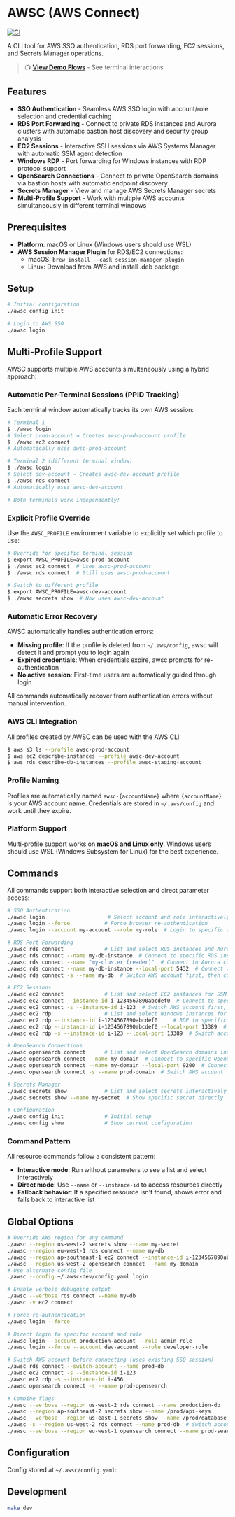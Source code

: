 # AWSC (AWS Connect)

[![CI](https://github.com/blontic/awsc/actions/workflows/ci.yml/badge.svg)](https://github.com/blontic/awsc/actions/workflows/ci.yml)

A CLI tool for AWS SSO authentication, RDS port forwarding, EC2 sessions, and Secrets Manager operations.

> 📺 **[View Demo Flows](docs/demo-flows.md)** - See terminal interactions

## Features

- **SSO Authentication** - Seamless AWS SSO login with account/role selection and credential caching
- **RDS Port Forwarding** - Connect to private RDS instances and Aurora clusters with automatic bastion host discovery and security group analysis
- **EC2 Sessions** - Interactive SSH sessions via AWS Systems Manager with automatic SSM agent detection
- **Windows RDP** - Port forwarding for Windows instances with RDP protocol support
- **OpenSearch Connections** - Connect to private OpenSearch domains via bastion hosts with automatic endpoint discovery
- **Secrets Manager** - View and manage AWS Secrets Manager secrets
- **Multi-Profile Support** - Work with multiple AWS accounts simultaneously in different terminal windows

## Prerequisites

- **Platform**: macOS or Linux (Windows users should use WSL)
- **AWS Session Manager Plugin** for RDS/EC2 connections:
  - macOS: `brew install --cask session-manager-plugin`
  - Linux: Download from AWS and install .deb package

## Setup

```bash
# Initial configuration
./awsc config init

# Login to AWS SSO
./awsc login
```

## Multi-Profile Support

AWSC supports multiple AWS accounts simultaneously using a hybrid approach:

### Automatic Per-Terminal Sessions (PPID Tracking)

Each terminal window automatically tracks its own AWS session:

```bash
# Terminal 1
$ ./awsc login
# Select prod-account → Creates awsc-prod-account profile
$ ./awsc ec2 connect
# Automatically uses awsc-prod-account

# Terminal 2 (different terminal window)
$ ./awsc login
# Select dev-account → Creates awsc-dev-account profile
$ ./awsc rds connect
# Automatically uses awsc-dev-account

# Both terminals work independently!
```

### Explicit Profile Override

Use the `AWSC_PROFILE` environment variable to explicitly set which profile to use:

```bash
# Override for specific terminal session
$ export AWSC_PROFILE=awsc-prod-account
$ ./awsc ec2 connect  # Uses awsc-prod-account
$ ./awsc rds connect  # Still uses awsc-prod-account

# Switch to different profile
$ export AWSC_PROFILE=awsc-dev-account
$ ./awsc secrets show  # Now uses awsc-dev-account
```

### Automatic Error Recovery

AWSC automatically handles authentication errors:

- **Missing profile**: If the profile is deleted from `~/.aws/config`, awsc will detect it and prompt you to login again
- **Expired credentials**: When credentials expire, awsc prompts for re-authentication
- **No active session**: First-time users are automatically guided through login

All commands automatically recover from authentication errors without manual intervention.

### AWS CLI Integration

All profiles created by AWSC can be used with the AWS CLI:

```bash
$ aws s3 ls --profile awsc-prod-account
$ aws ec2 describe-instances --profile awsc-dev-account
$ aws rds describe-db-instances --profile awsc-staging-account
```

### Profile Naming

Profiles are automatically named `awsc-{accountName}` where `{accountName}` is your AWS account name. Credentials are stored in `~/.aws/config` and work until they expire.

### Platform Support

Multi-profile support works on **macOS and Linux only**. Windows users should use WSL (Windows Subsystem for Linux) for the best experience.

## Commands

All commands support both interactive selection and direct parameter access:

```bash
# SSO Authentication
./awsc login                    # Select account and role interactively
./awsc login --force           # Force browser re-authentication
./awsc login --account my-account --role my-role  # Login to specific account and role directly

# RDS Port Forwarding
./awsc rds connect             # List and select RDS instances and Aurora clusters interactively
./awsc rds connect --name my-db-instance  # Connect to specific RDS instance directly
./awsc rds connect --name "my-cluster (reader)"  # Connect to Aurora cluster reader endpoint
./awsc rds connect --name my-db-instance --local-port 5432  # Connect with custom local port
./awsc rds connect -s --name my-db  # Switch AWS account first, then connect

# EC2 Sessions
./awsc ec2 connect             # List and select EC2 instances for SSM session
./awsc ec2 connect --instance-id i-1234567890abcdef0  # Connect to specific instance directly
./awsc ec2 connect -s --instance-id i-123  # Switch AWS account first, then connect
./awsc ec2 rdp                 # List and select Windows instances for RDP port forwarding
./awsc ec2 rdp --instance-id i-1234567890abcdef0     # RDP to specific Windows instance directly
./awsc ec2 rdp --instance-id i-1234567890abcdef0 --local-port 13389  # RDP with custom local port
./awsc ec2 rdp -s --instance-id i-123 --local-port 13389  # Switch account first, then RDP

# OpenSearch Connections
./awsc opensearch connect      # List and select OpenSearch domains interactively
./awsc opensearch connect --name my-domain  # Connect to specific OpenSearch domain directly
./awsc opensearch connect --name my-domain --local-port 9200  # Connect with custom local port
./awsc opensearch connect -s --name prod-domain  # Switch AWS account first, then connect

# Secrets Manager
./awsc secrets show            # List and select secrets interactively
./awsc secrets show --name my-secret  # Show specific secret directly

# Configuration
./awsc config init             # Initial setup
./awsc config show             # Show current configuration
```

### Command Pattern

All resource commands follow a consistent pattern:

- **Interactive mode**: Run without parameters to see a list and select interactively
- **Direct mode**: Use `--name` or `--instance-id` to access resources directly
- **Fallback behavior**: If a specified resource isn't found, shows error and falls back to interactive list

## Global Options

```bash
# Override AWS region for any command
./awsc --region us-west-2 secrets show --name my-secret
./awsc --region eu-west-1 rds connect --name my-db
./awsc --region ap-southeast-1 ec2 connect --instance-id i-1234567890abcdef0
./awsc --region us-west-2 opensearch connect --name my-domain
# Use alternate config file
./awsc --config ~/.awsc-dev/config.yaml login

# Enable verbose debugging output
./awsc --verbose rds connect --name my-db
./awsc -v ec2 connect

# Force re-authentication
./awsc login --force

# Direct login to specific account and role
./awsc login --account production-account --role admin-role
./awsc login --force --account dev-account --role developer-role

# Switch AWS account before connecting (uses existing SSO session)
./awsc rds connect --switch-account --name prod-db
./awsc ec2 connect -s --instance-id i-123
./awsc ec2 rdp -s --instance-id i-456
./awsc opensearch connect -s --name prod-opensearch

# Combine flags
./awsc --verbose --region us-west-2 rds connect --name production-db
./awsc --region ap-southeast-2 secrets show --name /prod/api-keys
./awsc --verbose --region us-east-1 secrets show --name /prod/database-password
./awsc -s --region us-west-2 rds connect --name prod-db  # Switch account + region
./awsc --verbose --region eu-west-1 opensearch connect --name prod-search
```

## Configuration

Config stored at `~/.awsc/config.yaml`:

## Development

```bash
make dev
```
